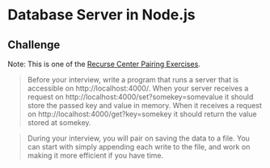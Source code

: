 # Database Server in Node.js

## Challenge
Note: This is one of the [Recurse Center Pairing Exercises](https://www.recurse.com/pairing-tasks).

> Before your interview, write a program that runs a server that is accessible on http://localhost:4000/. When your server receives a request on http://localhost:4000/set?somekey=somevalue it should store the passed key and value in memory. When it receives a request on http://localhost:4000/get?key=somekey it should return the value stored at somekey.

> During your interview, you will pair on saving the data to a file. You can start with simply appending each write to the file, and work on making it more efficient if you have time.



